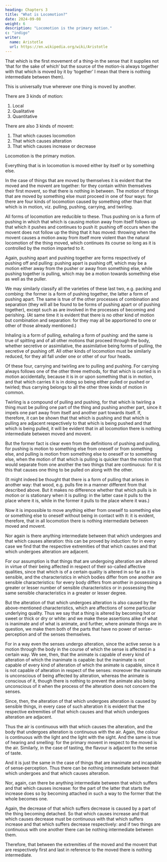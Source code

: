 ```yaml
---
heading: Chapters 3
title: "What is Locomotion?"
date: 2024-09-08
weight: 6
description: "Locomotion is the primary motion."
c: "indigo"
writer:
  name: Aristotle 
  url: https://en.wikipedia.org/wiki/Aristotle
---
```



That which is the first movement of a thing-in the sense that it supplies not ‘that for the sake of which’ but the source of the motion-is always together with that which is moved by it by ‘together’ I mean that there is nothing intermediate between them). 

This is universally true wherever one thing is moved by another.

There are 3 kinds of motion:

1. Local
2. Qualitative
3. Quantitative

There are also 3 kinds of movent:

1. That which causes locomotion
2. That which causes alteration
3. That which causes increase or decrease

Locomotion is the primary motion.

Everything that is in locomotion is moved either by itself or by something else. 

In the case of things that are moved by themselves it is evident that the moved and the movent are together: for they contain within themselves their first movent, so that there is nothing in between. The motion of things that are moved by something else must proceed in one of four ways: for there are four kinds of locomotion caused by something other than that which is in motion, viz. pulling, pushing, carrying, and twirling. 

All forms of locomotion are reducible to these. Thus pushing on is a form of pushing in which that which is causing motion away from itself follows up that which it pushes and continues to push it: pushing off occurs when the movent does not follow up the thing that it has moved: throwing when the movent causes a motion away from itself more violent than the natural locomotion of the thing moved, which continues its course so long as it is controlled by the motion imparted to it. 

Again, pushing apart and pushing together are forms respectively of pushing off and pulling: pushing apart is pushing off, which may be a motion either away from the pusher or away from something else, while pushing
together is pulling, which may be a motion towards something else as well as the puller.

We may similarly classify all the varieties of these last two, e.g. packing and combing: the former is a form of pushing together, the latter a form of pushing apart. The same is true of the other processes of combination and separation (they will all be found to be forms of pushing apart or of pushing together), except such as are involved in the processes of becoming and perishing. (At same time it is evident that there is no other
kind of motion but combination and separation: for they may all be apportioned to one
or other of those already mentioned.) 

Inhaling is a form of pulling, exhaling a form of pushing: and the same is true of spitting and of all other motions that proceed through the body, whether secretive or assimilative, the assimilative being forms of
pulling, the secretive of pushing off. All other kinds of locomotion must be similarly
reduced, for they all fall under one or other of our four heads.

Of these four, carrying and twirling are to pulling and pushing. For carrying always follows one of the
other three methods, for that which is carried is in motion accidentally, because it is in
or upon something that is in motion, and that which carries it is in doing so being either
pulled or pushed or twirled; thus carrying belongs to all the other three kinds of motion
in common. 


Twirling is a compound of pulling and pushing, for that which is
twirling a thing must be pulling one part of the thing and pushing another part, since it
impels one part away from itself and another part towards itself. If, therefore, it can be
shown that that which is pushing and that which is pulling are adjacent respectively to
that which is being pushed and that which is being pulled, it will be evident that in all
locomotion there is nothing intermediate between moved and movent. 

But the former fact is clear even from the definitions of pushing and pulling, for pushing is motion to
something else from oneself or from something else, and pulling is motion from
something else to oneself or to something else, when the motion of that which is pulling
is quicker than the motion that would separate from one another the two things that are continuous: for it is this that causes one thing to be pulled on along with the other. 

(It might indeed be thought that there is a form of pulling that arises in another way: that
wood, e.g. pulls fire in a manner different from that described above. But it makes no
difference whether that which pulls is in motion or is stationary when it is pulling: in the
latter case it pulls to the place where it is, while in the former it pulls to the place where
it was.) 

Now it is impossible to move anything either from oneself to something else or something else to oneself without being in contact with it: it is evident, therefore, that in all locomotion there is nothing intermediate between moved and movent.

Nor again is there anything intermediate between that which undergoes and that which
causes alteration: this can be proved by induction: for in every case we find that the
respective extremities of that which causes and that which undergoes alteration are
adjacent. 

For our assumption is that things that are undergoing alteration are altered in virtue of their being affected in respect of their so-called affective qualities, since that which is of a certain quality is altered in so far as it is sensible, and the characteristics in which bodies differ from one another are sensible characteristics: for every body differs from another in possessing a greater or lesser number of sensible characteristics or in possessing the same sensible characteristics in a greater or lesser degree.

But the alteration of that which undergoes alteration is also caused by the above-mentioned characteristics, which are affections of some particular underlying quality. Thus we say that a thing is altered by becoming hot or sweet or thick or dry or white: and we make these assertions alike of what is inanimate and of what is animate, and further, where animate things are in question, we make them both of the parts that have no power of sense-perception and of the senses themselves. 

For in a way even the senses undergo
alteration, since the active sense is a motion through the body in the course of which the
sense is affected in a certain way. We see, then, that the animate is capable of every kind
of alteration of which the inanimate is capable: but the inanimate is not capable of every
kind of alteration of which the animate is capable, since it is not capable of alteration in
respect of the senses: moreover the inanimate is unconscious of being affected by alteration, whereas the animate is conscious of it, though there is nothing to prevent the animate also being unconscious of it when the process of the alteration does not concern
the senses.

Since, then, the alteration of that which undergoes alteration is caused by sensible things, in every case of such alteration it is evident that the respective extremities of that which causes and that which undergoes alteration are adjacent. 

Thus the air is continuous with that which causes the alteration, and the body that undergoes alteration is continuous with the air. Again, the colour is continuous with the light and the light with the sight. And the same is true of hearing and smelling: for the primary movent in respect to the moved is the air. Similarly, in the case of tasting, the flavour is adjacent to the sense of taste. 

And it is just the same in the case of things that are inanimate and
incapable of sense-perception. Thus there can be nothing intermediate between that
which undergoes and that which causes alteration.

Nor, again, can there be anything intermediate between that which suffers and that
which causes increase: for the part of the latter that starts the increase does so by
becoming attached in such a way to the former that the whole becomes one.

Again, the decrease of that which suffers decrease is caused by a part of the thing becoming detached. So that which causes increase and that which causes decrease must be continuous with that which suffers increase and that which suffers decrease respectively: and if two things are continuous with one another there can be nothing
intermediate between them.

Therefore, that between the extremities of the moved and the movent that
are respectively first and last in reference to the moved there is nothing intermediate.